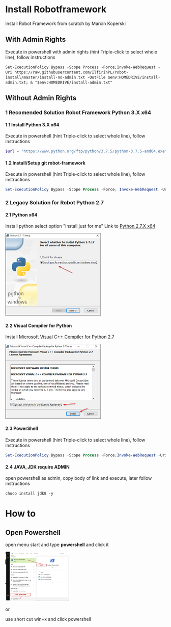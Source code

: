 

# Install Robotframework 
Install Robot Framework from scratch by Marcin Koperski

## With Admin Rights
Execute in powershell with admin rights (hint  Triple-click to select whole line), follow instructions
```
Set-ExecutionPolicy Bypass -Scope Process -Force;Invoke-WebRequest -Uri https://raw.githubusercontent.com/IlfirinPL/robot-install/master/install-no-admin.txt -OutFile $env:HOMEDRIVE/install-admin.txt; & "$env:HOMEDRIVE/install-admin.txt"
```

## Without Admin Rights
### 1 Recomended Solution Robot Framework Python 3.X  x64
#### 1.1 Install Python 3.X x64
Execute in powershell (hint  Triple-click to select whole line), follow instructions
```powershell
$url = "https://www.python.org/ftp/python/3.7.5/python-3.7.5-amd64.exe" ; $output = "$env:USERPROFILE/Downloads" ; $start_time = Get-Date; Import-Module BitsTransfer ; Start-BitsTransfer -Source $url -Destination $output; Write-Output "Time taken: $((Get-Date).Subtract($start_time).Seconds) second(s)" ; & "$env:USERPROFILE/Downloads/python-3.7.5-amd64.exe"
```

#### 1.2 Install/Setup git robot-framework
Execute in powershell (hint  Triple-click to select whole line), follow instructions
```powershell
Set-ExecutionPolicy Bypass -Scope Process -Force; Invoke-WebRequest -Uri https://raw.githubusercontent.com/IlfirinPL/robot-install/master/install-no-admin.txt -OutFile $env:HOMEDRIVE/install-no-admin.ps1; & "$env:HOMEDRIVE/install-no-admin.ps1"
```

### 2 Legacy Solution for Robot Python 2.7
#### 2.1 Python x64
Install python select option "Install just for me"
Link to [Python 2.7.X x64](https://www.python.org/ftp/python/2.7.17/python-2.7.17.amd64.msi) 

<img src="https://github.com/IlfirinPL/robot-install/raw/master/img/Python%202.7.17%20Setup.png" width="300">


#### 2.2 Visual Compiler for Python
Install [Microsoft Visual C++ Compiler for Python 2.7](https://www.microsoft.com/en-us/download/details.aspx?id=44266)

<img src="https://github.com/IlfirinPL/robot-install/raw/master/img/VC27.png" width="300">

#### 2.3 PowerShell
Execute in powershell (hint  Triple-click to select whole line), follow instructions

```powershell
Set-ExecutionPolicy Bypass -Scope Process -Force;Invoke-WebRequest -Uri https://raw.githubusercontent.com/IlfirinPL/robot-install/master/install-no-admin.python.2.7.txt -OutFile $env:HOMEDRIVE/install-no-admin.python.2.7.ps1; & "$env:HOMEDRIVE/install-no-admin.python.2.7.ps1"
```

#### 2.4 JAVA_JDK require ADMIN
open powershell as admin, copy body of link and execute, later follow instructions

```shell
choco install jdk8 -y
```

# How to 
## Open Powershell

open menu start and type **powershell** and click it

<img src="https://github.com/IlfirinPL/robot-install/raw/master/img/powershell.png" width="200">

or

use short cut win+x and click powershell
